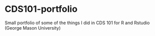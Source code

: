 # CDS101-portfolio
Small portfolio of some of the things I did in CDS 101 for R and Rstudio (George Mason University)

